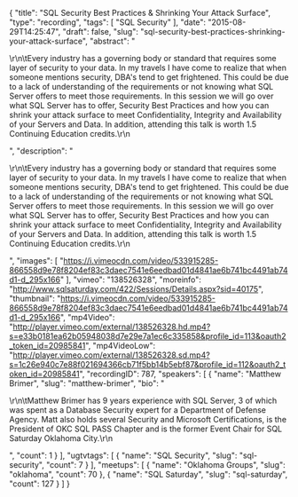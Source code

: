 {
  "title": "SQL Security Best Practices &amp; Shrinking Your Attack Surface",
  "type": "recording",
  "tags": [
    "SQL Security"
  ],
  "date": "2015-08-29T14:25:47",
  "draft": false,
  "slug": "sql-security-best-practices-shrinking-your-attack-surface",
  "abstract": "<p>\r\n\tEvery industry has a governing body or standard that requires some layer of security to your data. In my travels I have come to realize that when someone mentions security, DBA's tend to get frightened. This could be due to a lack of understanding of the requirements or not knowing what SQL Server offers to meet those requirements. In this session we will go over what SQL Server has to offer, Security Best Practices and how you can shrink your attack surface to meet Confidentiality, Integrity and Availability of your Servers and Data. In addition, attending this talk is worth 1.5 Continuing Education credits.\r\n</p>",
  "description": "<p>\r\n\tEvery industry has a governing body or standard that requires some layer of security to your data. In my travels I have come to realize that when someone mentions security, DBA's tend to get frightened. This could be due to a lack of understanding of the requirements or not knowing what SQL Server offers to meet those requirements. In this session we will go over what SQL Server has to offer, Security Best Practices and how you can shrink your attack surface to meet Confidentiality, Integrity and Availability of your Servers and Data. In addition, attending this talk is worth 1.5 Continuing Education credits.\r\n</p>",
  "images": [
    "https://i.vimeocdn.com/video/533915285-866558d9e78f8204ef83c3daec7541e6eedbad01d4841ae6b741bc4491ab74d1-d_295x166"
  ],
  "vimeo": "138526328",
  "moreinfo": "http://www.sqlsaturday.com/422/Sessions/Details.aspx?sid=40175",
  "thumbnail": "https://i.vimeocdn.com/video/533915285-866558d9e78f8204ef83c3daec7541e6eedbad01d4841ae6b741bc4491ab74d1-d_295x166",
  "mp4Video": "http://player.vimeo.com/external/138526328.hd.mp4?s=e33b0181ea62b05948038d7e29e7a1ec6c335858&profile_id=113&oauth2_token_id=20985841",
  "mp4VideoLow": "http://player.vimeo.com/external/138526328.sd.mp4?s=1c26e940c7e88f021694366cb71f5bb14b5ebf87&profile_id=112&oauth2_token_id=20985841",
  "recordingID": 787,
  "speakers": [
    {
      "name": "Matthew Brimer",
      "slug": "matthew-brimer",
      "bio": "<p>\r\n\tMatthew Brimer has 9 years experience with SQL Server, 3 of which was spent as a Database Security expert for a Department of Defense Agency. Matt also holds several Security and Microsoft Certifications, is the President of OKC SQL PASS Chapter and is the former Event Chair for SQL Saturday Oklahoma City.\r\n</p>",
      "count": 1
    }
  ],
  "ugtvtags": [
    {
      "name": "SQL Security",
      "slug": "sql-security",
      "count": 7
    }
  ],
  "meetups": [
    {
      "name": "Oklahoma Groups",
      "slug": "oklahoma",
      "count": 70
    },
    {
      "name": "SQL Saturday",
      "slug": "sql-saturday",
      "count": 127
    }
  ]
}